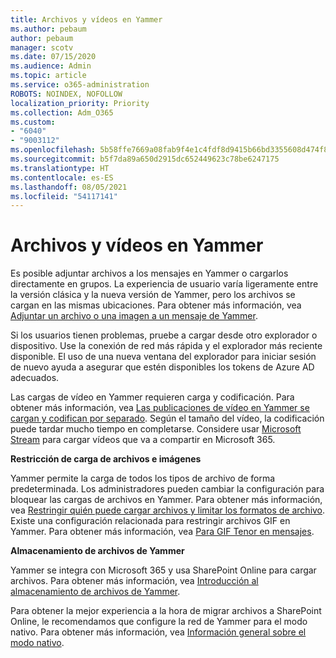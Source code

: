```yaml
---
title: Archivos y vídeos en Yammer
ms.author: pebaum
author: pebaum
manager: scotv
ms.date: 07/15/2020
ms.audience: Admin
ms.topic: article
ms.service: o365-administration
ROBOTS: NOINDEX, NOFOLLOW
localization_priority: Priority
ms.collection: Adm_O365
ms.custom:
- "6040"
- "9003112"
ms.openlocfilehash: 5b58ffe7669a08fab9f4e1c4fdf8d9415b66bd3355608d474f8c3fc398b1e7d0
ms.sourcegitcommit: b5f7da89a650d2915dc652449623c78be6247175
ms.translationtype: HT
ms.contentlocale: es-ES
ms.lasthandoff: 08/05/2021
ms.locfileid: "54117141"
---
```

# <a name="files-and-videos-in-yammer"></a>Archivos y vídeos en Yammer

Es posible adjuntar archivos a los mensajes en Yammer o cargarlos directamente en grupos. La experiencia de usuario varía ligeramente entre la versión clásica y la nueva versión de Yammer, pero los archivos se cargan en las mismas ubicaciones. Para obtener más información, vea [Adjuntar un archivo o una imagen a un mensaje de Yammer](https://support.microsoft.com/office/attach-a-file-or-image-to-a-yammer-message-f576d4d1-ad66-4ce4-9c43-46cf75978dbf).  

Si los usuarios tienen problemas, pruebe a cargar desde otro explorador o dispositivo. Use la conexión de red más rápida y el explorador más reciente disponible. El uso de una nueva ventana del explorador para iniciar sesión de nuevo ayuda a asegurar que estén disponibles los tokens de Azure AD adecuados.

Las cargas de vídeo en Yammer requieren carga y codificación. Para obtener más información, vea [Las publicaciones de vídeo en Yammer se cargan y codifican por separado](https://support.microsoft.com/office/video-posts-in-yammer-upload-and-encode-separately-5b3a348e-3a0a-4c4b-95b1-eabdf245ba25). Según el tamaño del vídeo, la codificación puede tardar mucho tiempo en completarse. Considere usar [Microsoft Stream](https://docs.microsoft.com/stream/overview) para cargar vídeos que va a compartir en Microsoft 365.

**Restricción de carga de archivos e imágenes**

Yammer permite la carga de todos los tipos de archivo de forma predeterminada. Los administradores pueden cambiar la configuración para bloquear las cargas de archivos en Yammer. Para obtener más información, vea [Restringir quién puede cargar archivos y limitar los formatos de archivo](https://docs.microsoft.com/yammer/configure-your-yammer-network/configure-yammer#restrict-who-can-upload-files-and-limit-file-formats). Existe una configuración relacionada para restringir archivos GIF en Yammer. Para obtener más información, vea [Para GIF Tenor en mensajes](https://docs.microsoft.com/yammer/configure-your-yammer-network/configure-yammer#allow-tenor-gifs-in-messages).

**Almacenamiento de archivos de Yammer**

Yammer se integra con Microsoft 365 y usa SharePoint Online para cargar archivos. Para obtener más información, vea [Introducción al almacenamiento de archivos de Yammer](https://docs.microsoft.com/yammer/get-started-with-yammer/file-storage). 

Para obtener la mejor experiencia a la hora de migrar archivos a SharePoint Online, le recomendamos que configure la red de Yammer para el modo nativo. Para obtener más información, vea [Información general sobre el modo nativo](https://docs.microsoft.com/yammer/configure-your-yammer-network/overview-native-mode). 